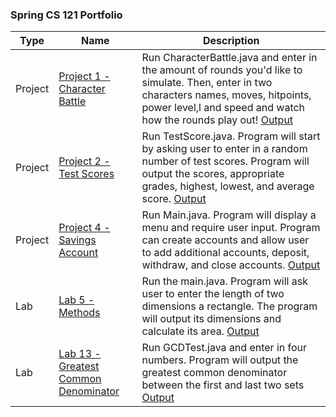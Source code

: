 <h3 align="left"> Spring CS 121 Portfolio </h3>

| Type | Name | Description |
| --- | --- | --- |
| Project | [Project 1 - Character Battle](https://github.com/GPaulson95/CS-121/tree/7f288614b240acc7f841b077b2ad6e8f7ff31150/Project1/src) |Run CharacterBattle.java and enter in the amount of rounds you'd like to simulate. Then, enter in two characters names, moves, hitpoints, power level,l and speed and watch how the rounds play out! [Output](https://ibb.co/jgjq4YR)|
| Project | [Project 2 - Test Scores](https://github.com/GPaulson95/CS-121/tree/b68d3e6270d52b2687f7c6386043ac6646532a83/project2/src) |Run TestScore.java. Program will start by asking user to enter in a random number of test scores. Program will output the scores, appropriate grades, highest, lowest, and average score. [Output](https://ibb.co/Cpj9TY7)|
| Project | [Project 4 - Savings Account](https://github.com/GPaulson95/CS-121/tree/e56706de5ab82bd571d90097a6445074abba662c/Project4/src) |Run Main.java. Program will display a menu and require user input. Program can create accounts and allow user to add additional accounts, deposit, withdraw, and close accounts. [Output](https://ibb.co/X5XPh98)| 
| Lab | [Lab 5 - Methods](https://github.com/GPaulson95/CS-121/tree/e56706de5ab82bd571d90097a6445074abba662c/Lab5/src) |Run the main.java. Program will ask user to enter the length of two dimensions a rectangle. The program will output its dimensions and calculate its area. [Output](https://ibb.co/PwXTXBR) | 
| Lab | [Lab 13 - Greatest Common Denominator](https://github.com/GPaulson95/CS-121/tree/e56706de5ab82bd571d90097a6445074abba662c/Lab13GreatestCommonDenominator/src) |Run GCDTest.java and enter in four numbers. Program will output the greatest common denominator between the first and last two sets [Output](https://ibb.co/CnhQ7St)|

